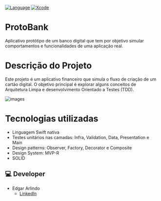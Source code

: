 [![Language](https://img.shields.io/badge/Swift-5.0-brightgreen.svg)](http://swift.org)
[![Xcode](https://img.shields.io/badge/Xcode-12.4-brightgreen.svg)](https://developer.apple.com/download/more/)


# ProtoBank
Aplicativo protótipo de um banco digital que tem por objetivo simular comportamentos e funcionalidades de uma aplicação real.

# Descrição do Projeto

Este projeto é um aplicativo financeiro que simula o fluxo de criação de um cartão digital. O objetivo principal é explorar alguns conceitos de Arquitetura Limpa e desenvolvimento Orientado a Testes (TDD).

![images](https://user-images.githubusercontent.com/103855076/234614265-5b0fcc87-c30a-4117-baf6-43f8aa101d00.png)

# Tecnologias utilizadas
  * Linguagem Swift nativa
  * Testes unitários nas camadas: Infra, Validation, Data, Presentation e Main 
  * Design patterns: Observer, Factory, Decorator e Composite
  * Design System: MVP-R
  * SOLID

## 💻 Developer
* Edgar Arlindo
    * [LinkedIn](https://www.linkedin.com/in/edgar-arlindo-394242247/)
